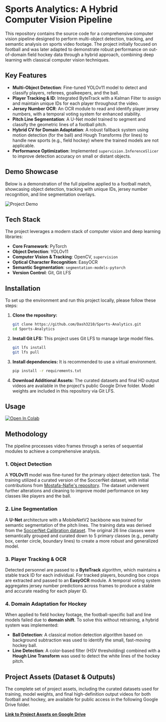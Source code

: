 # Sports Analytics: A Hybrid Computer Vision Pipeline

This repository contains the source code for a comprehensive computer vision pipeline designed to perform multi-object detection, tracking, and semantic analysis on sports video footage. The project initially focused on football and was later adapted to demonstrate robust performance on out-of-domain field hockey data through a hybrid approach, combining deep learning with classical computer vision techniques.

## Key Features

  * **Multi-Object Detection**: Fine-tuned YOLOv11 model to detect and classify players, referees, goalkeepers, and the ball.
  * **Player Tracking & ID**: Integrated ByteTrack with a Kalman Filter to assign and maintain unique IDs for each player throughout the video.
  * **Jersey Number OCR**: An OCR module to read and identify player jersey numbers, with a temporal voting system for enhanced stability.
  * **Pitch Line Segmentation**: A U-Net model trained to segment and classify the geometric lines of a football pitch.
  * **Hybrid CV for Domain Adaptation**: A robust fallback system using motion detection (for the ball) and Hough Transforms (for lines) to handle new sports (e.g., field hockey) where the trained models are not applicable.
  * **Performance Optimization**: Implemented `supervision.InferenceSlicer` to improve detection accuracy on small or distant objects.

## Demo Showcase

Below is a demonstration of the full pipeline applied to a football match, showcasing object detection, tracking with unique IDs, jersey number recognition, and line segmentation overlays.

![Project Demo](./playback.gif)

## Tech Stack

The project leverages a modern stack of computer vision and deep learning libraries:

  * **Core Framework**: PyTorch
  * **Object Detection**: YOLOv11
  * **Computer Vision & Tracking**: OpenCV, `supervision`
  * **Optical Character Recognition**: EasyOCR
  * **Semantic Segmentation**: `segmentation-models-pytorch`
  * **Version Control**: Git, Git LFS

## Installation

To set up the environment and run this project locally, please follow these steps:

1.  **Clone the repository:**

    ```bash
    git clone https://github.com/Dash3210/Sports-Analytics.git
    cd Sports-Analytics
    ```

2.  **Install Git LFS:**
    This project uses Git LFS to manage large model files.

    ```bash
    git lfs install
    git lfs pull
    ```

3.  **Install dependencies:**
    It is recommended to use a virtual environment.

    ```bash
    pip install -r requirements.txt
    ```

4.  **Download Additional Assets:**
    The curated datasets and final HD output videos are available in the project's public Google Drive folder. Model weights are included in this repository via Git LFS.

## Usage
[![Open In Colab](https://colab.research.google.com/assets/colab-badge.svg)](https://colab.research.google.com/github/Dash3210/Sports-Analytics/blob/main/sports_analysis.ipynb)

## Methodology

The pipeline processes video frames through a series of sequential modules to achieve a comprehensive analysis.

### 1\. Object Detection

A **YOLOv11** model was fine-tuned for the primary object detection task. The training utilized a curated version of the SoccerNet dataset, with initial contributions from [Mostafa-Nafie's repository](https://github.com/Mostafa-Nafie/Football-Object-Detection). The dataset underwent further alterations and cleaning to improve model performance on key classes like players and the ball.

### 2\. Line Segmentation

A **U-Net** architecture with a MobileNetV2 backbone was trained for semantic segmentation of the pitch lines. The training data was derived from the [SoccerNet Calibration dataset](https://github.com/SoccerNet/sn-calibration). The original 26 line classes were semantically grouped and curated down to 5 primary classes (e.g., penalty box, center circle, boundary lines) to create a more robust and generalized model.

### 3\. Player Tracking & OCR

Detected personnel are passed to a **ByteTrack** algorithm, which maintains a stable track ID for each individual. For tracked players, bounding box crops are extracted and passed to an **EasyOCR** module. A temporal voting system aggregates jersey number predictions across frames to produce a stable and accurate reading for each player ID.

### 4\. Domain Adaptation for Hockey

When applied to field hockey footage, the football-specific ball and line models failed due to **domain shift**. To solve this without retraining, a hybrid system was implemented:

  * **Ball Detection**: A classical motion detection algorithm based on background subtraction was used to identify the small, fast-moving hockey ball.
  * **Line Detection**: A color-based filter (HSV thresholding) combined with a **Hough Line Transform** was used to detect the white lines of the hockey pitch.

## Project Assets (Dataset & Outputs)

The complete set of project assets, including the curated datasets used for training, model weights, and final high-definition output videos for both football and hockey, are available for public access in the following Google Drive folder.

[**Link to Project Assets on Google Drive**](https://drive.google.com/drive/folders/1gNySNQhoUG_vc3BMze-HL-3S0LDm3XSV?usp=sharing)

